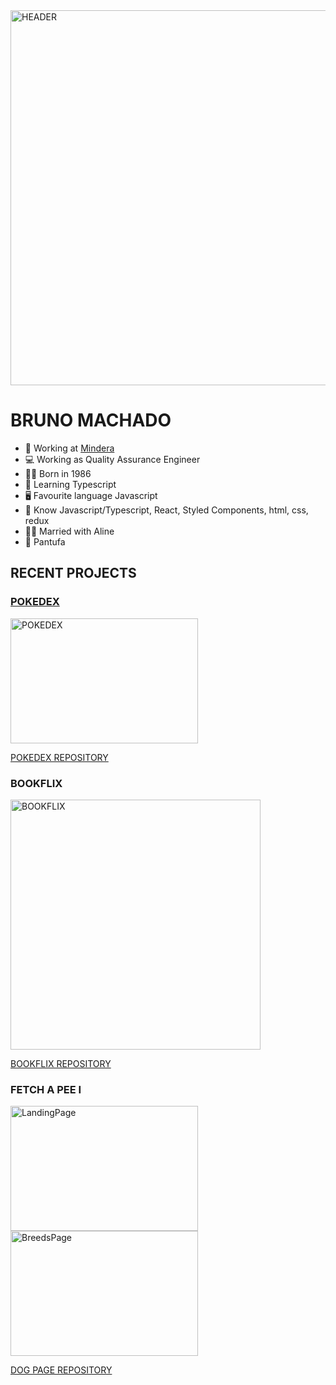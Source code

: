 
<img src='https://repository-images.githubusercontent.com/588181932/e36ec678-7984-4cdd-8e4c-a3932772ff8e' width="600" alt="HEADER">

# BRUNO MACHADO

- 🏢 Working at [Mindera](https://mindera.com/)
- 💻 Working as Quality Assurance Engineer
- 👶🏻 Born in 1986
- 📜 Learning Typescript
- 🖥️ Favourite language Javascript
- 💾 Know Javascript/Typescript, React, Styled Components, html, css, redux
- 👰🏻 Married with Aline
- 🐶 Pantufa

## RECENT PROJECTS

### [POKEDEX](https://brunomachadors.github.io/pokedex/)
<img src="https://github.com/brunomachadors/brunomachadors/assets/60748944/a9d48de1-d67c-4c07-aa3d-5a767f44e7fb" width="300" height="200" alt="POKEDEX">

[POKEDEX REPOSITORY]([https://github.com/brunomachadors/Fetch-a-pee-I](https://github.com/brunomachadors/pokedex))

### BOOKFLIX
<img src="https://github.com/brunomachadors/brunomachadors/assets/60748944/0ff1a180-4a3e-4731-9f7d-7b5c17034c79" width="400" alt="BOOKFLIX">

[BOOKFLIX REPOSITORY]([https://github.com/brunomachadors/Fetch-a-pee-I](https://github.com/brunomachadors/bookflix))

### FETCH A PEE I
<img src="https://github.com/brunomachadors/brunomachadors/assets/60748944/47948b28-62a5-499b-8e74-dba3ce0bfe4b" width="300" height="200" alt="LandingPage">
<img src="https://github.com/brunomachadors/brunomachadors/assets/60748944/8e4a8b1b-6744-4f1d-9825-b874794df613" width="300" height="200" alt="BreedsPage">

[DOG PAGE REPOSITORY](https://github.com/brunomachadors/Fetch-a-pee-I)
